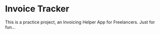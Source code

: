 # Invoice Tracker

This is a practice project, an Invoicing Helper App for Freelancers. Just for fun...
